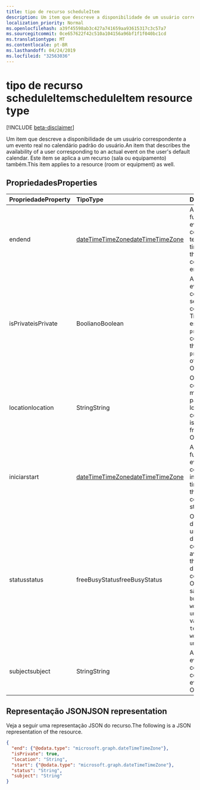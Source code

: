 ```yaml
---
title: tipo de recurso scheduleItem
description: Um item que descreve a disponibilidade de um usuário correspondente a um evento real no calendário padrão do usuário. Esse item também se aplica a um recurso.
localization_priority: Normal
ms.openlocfilehash: a39f45598ab3c427a741659aa93615317c3c57a7
ms.sourcegitcommit: 0ce657622f42c510a104156a96bf1f1f040bc1cd
ms.translationtype: MT
ms.contentlocale: pt-BR
ms.lasthandoff: 04/24/2019
ms.locfileid: "32563036"
---
```

# <a name="scheduleitem-resource-type"></a><span data-ttu-id="75e63-104">tipo de recurso scheduleItem</span><span class="sxs-lookup"><span data-stu-id="75e63-104">scheduleItem resource type</span></span>

 [!INCLUDE [beta-disclaimer](../../includes/beta-disclaimer.md)]
 
<span data-ttu-id="75e63-105">Um item que descreve a disponibilidade de um usuário correspondente a um evento real no calendário padrão do usuário.</span><span class="sxs-lookup"><span data-stu-id="75e63-105">An item that describes the availability of a user corresponding to an actual event on the user's default calendar.</span></span> <span data-ttu-id="75e63-106">Este item se aplica a um recurso (sala ou equipamento) também.</span><span class="sxs-lookup"><span data-stu-id="75e63-106">This item applies to a resource (room or equipment) as well.</span></span>

## <a name="properties"></a><span data-ttu-id="75e63-107">Propriedades</span><span class="sxs-lookup"><span data-stu-id="75e63-107">Properties</span></span>
| <span data-ttu-id="75e63-108">Propriedade</span><span class="sxs-lookup"><span data-stu-id="75e63-108">Property</span></span>     | <span data-ttu-id="75e63-109">Tipo</span><span class="sxs-lookup"><span data-stu-id="75e63-109">Type</span></span>   |<span data-ttu-id="75e63-110">Descrição</span><span class="sxs-lookup"><span data-stu-id="75e63-110">Description</span></span>|
|:---------------|:--------|:----------|
|<span data-ttu-id="75e63-111">end</span><span class="sxs-lookup"><span data-stu-id="75e63-111">end</span></span> |[<span data-ttu-id="75e63-112">dateTimeTimeZone</span><span class="sxs-lookup"><span data-stu-id="75e63-112">dateTimeTimeZone</span></span>](datetimetimezone.md) |<span data-ttu-id="75e63-113">A data, a hora e o fuso horário em que o evento correspondente termina.</span><span class="sxs-lookup"><span data-stu-id="75e63-113">The date, time, and time zone that the corresponding event ends.</span></span> |
|<span data-ttu-id="75e63-114">isPrivate</span><span class="sxs-lookup"><span data-stu-id="75e63-114">isPrivate</span></span> |<span data-ttu-id="75e63-115">Booliano</span><span class="sxs-lookup"><span data-stu-id="75e63-115">Boolean</span></span> |<span data-ttu-id="75e63-116">A sensibilidade do evento correspondente.</span><span class="sxs-lookup"><span data-stu-id="75e63-116">The sensitivity of the corresponding event.</span></span> <span data-ttu-id="75e63-117">True se o evento estiver marcado `private`; caso contrário, false.</span><span class="sxs-lookup"><span data-stu-id="75e63-117">True if the event is marked `private`, false otherwise.</span></span> <span data-ttu-id="75e63-118">Opcional.</span><span class="sxs-lookup"><span data-stu-id="75e63-118">Optional.</span></span> |
|<span data-ttu-id="75e63-119">location</span><span class="sxs-lookup"><span data-stu-id="75e63-119">location</span></span> |<span data-ttu-id="75e63-120">String</span><span class="sxs-lookup"><span data-stu-id="75e63-120">String</span></span> | <span data-ttu-id="75e63-121">O local onde o evento correspondente é mantido ou participado.</span><span class="sxs-lookup"><span data-stu-id="75e63-121">The location where the corresponding event is held or attended from.</span></span> <span data-ttu-id="75e63-122">Opcional.</span><span class="sxs-lookup"><span data-stu-id="75e63-122">Optional.</span></span>|
|<span data-ttu-id="75e63-123">iniciar</span><span class="sxs-lookup"><span data-stu-id="75e63-123">start</span></span> |[<span data-ttu-id="75e63-124">dateTimeTimeZone</span><span class="sxs-lookup"><span data-stu-id="75e63-124">dateTimeTimeZone</span></span>](datetimetimezone.md) |<span data-ttu-id="75e63-125">A data, a hora e o fuso horário em que o evento correspondente é iniciado.</span><span class="sxs-lookup"><span data-stu-id="75e63-125">The date, time, and time zone that the corresponding event starts.</span></span> |
|<span data-ttu-id="75e63-126">status</span><span class="sxs-lookup"><span data-stu-id="75e63-126">status</span></span> |<span data-ttu-id="75e63-127">freeBusyStatus</span><span class="sxs-lookup"><span data-stu-id="75e63-127">freeBusyStatus</span></span> | <span data-ttu-id="75e63-128">O status de disponibilidade do usuário ou recurso durante o evento correspondente.</span><span class="sxs-lookup"><span data-stu-id="75e63-128">The availability status of the user or resource during the corresponding event.</span></span> <span data-ttu-id="75e63-129">Os valores possíveis são: `free`, `tentative`, `busy`, `oof`, `workingElsewhere`, `unknown`.</span><span class="sxs-lookup"><span data-stu-id="75e63-129">The possible values are: `free`, `tentative`, `busy`, `oof`, `workingElsewhere`, `unknown`.</span></span> |
|<span data-ttu-id="75e63-130">subject</span><span class="sxs-lookup"><span data-stu-id="75e63-130">subject</span></span> |<span data-ttu-id="75e63-131">String</span><span class="sxs-lookup"><span data-stu-id="75e63-131">String</span></span> | <span data-ttu-id="75e63-132">A linha de assunto do evento correspondente.</span><span class="sxs-lookup"><span data-stu-id="75e63-132">The corresponding event's subject line.</span></span> <span data-ttu-id="75e63-133">Opcional.</span><span class="sxs-lookup"><span data-stu-id="75e63-133">Optional.</span></span>|


## <a name="json-representation"></a><span data-ttu-id="75e63-134">Representação JSON</span><span class="sxs-lookup"><span data-stu-id="75e63-134">JSON representation</span></span>

<span data-ttu-id="75e63-135">Veja a seguir uma representação JSON do recurso.</span><span class="sxs-lookup"><span data-stu-id="75e63-135">The following is a JSON representation of the resource.</span></span>

<!-- {
  "blockType": "resource",
  "optionalProperties": [
    "isPrivate",
    "location",
    "subject"
  ],
  "@odata.type": "microsoft.graph.scheduleItem"
}-->

```json
{
  "end": {"@odata.type": "microsoft.graph.dateTimeTimeZone"},
  "isPrivate": true,
  "location": "String",
  "start": {"@odata.type": "microsoft.graph.dateTimeTimeZone"},
  "status": "String",
  "subject": "String"
}

```

<!-- uuid: 8fcb5dbc-d5aa-4681-8e31-b001d5168d79
2015-10-25 14:57:30 UTC -->
<!--
{
  "type": "#page.annotation",
  "description": "scheduleItem resource",
  "keywords": "",
  "section": "documentation",
  "tocPath": "",
  "suppressions": []
}
-->
